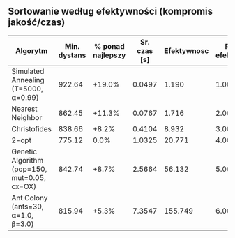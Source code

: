 

## Sortowanie według efektywności (kompromis jakość/czas)

| Algorytm | Min. dystans | % ponad najlepszy | Sr. czas [s] | Efektywnosc | Ranking efektywnosci |
| --- | --- | --- | --- | --- | --- |
| Simulated Annealing (T=5000, α=0.99) | 922.64 | +19.0% | 0.0497 | 1.190 | 1.00 |
| Nearest Neighbor | 862.45 | +11.3% | 0.0767 | 1.716 | 2.00 |
| Christofides | 838.66 | +8.2% | 0.4104 | 8.932 | 3.00 |
| 2-opt | 775.12 | 0.0% | 1.0325 | 20.771 | 4.00 |
| Genetic Algorithm (pop=150, mut=0.05, cx=OX) | 842.74 | +8.7% | 2.5664 | 56.132 | 5.00 |
| Ant Colony (ants=30, α=1.0, β=3.0) | 815.94 | +5.3% | 7.3547 | 155.749 | 6.00 |
